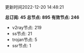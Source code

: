 更新时间2022-12-20 14:48:21

**总订阅: 45**
**总节点: 895**
**有效节点: 246**
- v2ray节点: 219
- ss节点: 21
- trojan节点: 5
- ssr节点: 1
